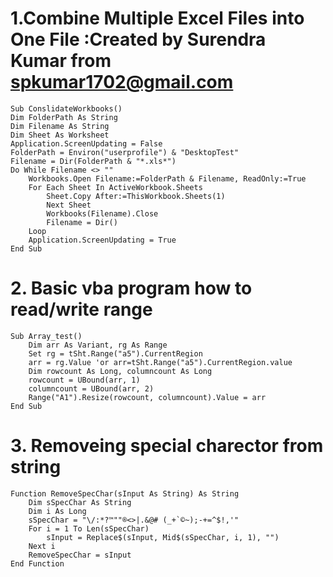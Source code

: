 # 1.Combine Multiple Excel Files into One File :Created by Surendra Kumar from spkumar1702@gmail.com
	Sub ConslidateWorkbooks()
	Dim FolderPath As String
	Dim Filename As String
	Dim Sheet As Worksheet
	Application.ScreenUpdating = False
	FolderPath = Environ("userprofile") & "DesktopTest"
	Filename = Dir(FolderPath & "*.xls*")
	Do While Filename <> ""
		Workbooks.Open Filename:=FolderPath & Filename, ReadOnly:=True
		For Each Sheet In ActiveWorkbook.Sheets
			Sheet.Copy After:=ThisWorkbook.Sheets(1)
			Next Sheet
			Workbooks(Filename).Close
			Filename = Dir()
		Loop
		Application.ScreenUpdating = True
	End Sub

# 2. Basic vba program how to read/write range 
	Sub Array_test()
		Dim arr As Variant, rg As Range
		Set rg = tSht.Range("a5").CurrentRegion
		arr = rg.Value 'or arr=tSht.Range("a5").CurrentRegion.value
		Dim rowcount As Long, columncount As Long
		rowcount = UBound(arr, 1)
		columncount = UBound(arr, 2)
		Range("A1").Resize(rowcount, columncount).Value = arr
	End Sub

# 3. Removeing special charector from string
	Function RemoveSpecChar(sInput As String) As String
		Dim sSpecChar As String
		Dim i As Long
		sSpecChar = "\/:*?™""®<>|.&@# (_+`©~);-+=^$!,'"
		For i = 1 To Len(sSpecChar)
			sInput = Replace$(sInput, Mid$(sSpecChar, i, 1), "")
		Next i
		RemoveSpecChar = sInput
	End Function